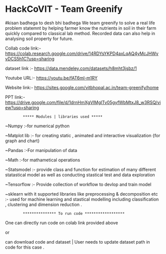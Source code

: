 # HackCoVIT - Team Greenify

#kisan badhega to desh bhi badhega
We team greenify to solve a real life problem statemnt by helping farmer know the nutrients in soil in their farm quickly compared to classical lab method. Recorded data can also help in analysing soil property for future.

Collab code link:- https://colab.research.google.com/drive/14RDYsYKPD4axLqAQ4yMcJHWvvDCS5h1C?usp=sharing

dataset link :- https://data.mendeley.com/datasets/h8mht3jsbz/1

Youtube URL:- https://youtu.be/fAT6ml-m1RY

Website link:- https://sites.google.com/vitbhopal.ac.in/team-greenify/home

PPT link:- https://drive.google.com/file/d/1drnHmXgVIMgITv05gyfWbMtxJ8_w3RSQ/view?usp=sharing

            ***** Modules | libraries used *****
~Numpy :-for numerical python

~Matplot lib :- for creating static , animated and interactive visualization {for graph and chart}

~Pandas :-For manipulation of data

~Math :-for mathametical operations

~Statsmodel :- provide class and function for estimation of many different statastical model as well as conducting stastical test and data exploration

~Tensorflow :- Provide collection of workflow to devlop and train model

~sklearn with it supported libraries like preprocessing & decomposition etc :- used for machine learning and stastical modelling including classification , clustering and dimension reduction .

            *************** To run code ******************
One can directly run code on colab link provided above

or

can download code and dataset | User needs to update dataset path in code for this case .
